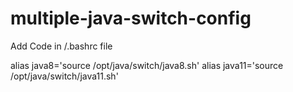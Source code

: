 # multiple-java-switch-config

Add Code in /.bashrc file


alias java8='source /opt/java/switch/java8.sh'
alias java11='source /opt/java/switch/java11.sh'
